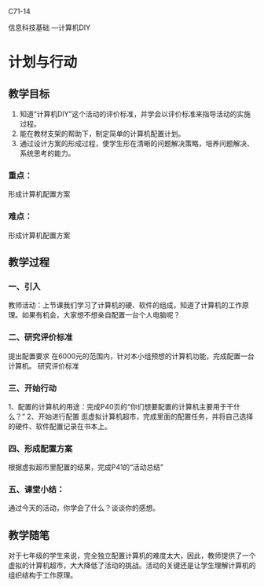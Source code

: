 C71-14

信息科技基础
—计算机DIY

# 计划与行动

## 教学目标

1. 知道“计算机DIY”这个活动的评价标准，并学会以评价标准来指导活动的实施过程。
2. 能在教材支架的帮助下，制定简单的计算机配置计划。
3. 通过设计方案的形成过程，使学生形在清晰的问题解决策略，培养问题解决、系统思考的能力。

### 重点：

形成计算机配置方案

### 难点：

形成计算机配置方案

## 教学过程

### 一、引入
教师活动：上节课我们学习了计算机的硬、软件的组成，知道了计算机的工作原理。如果有机会，大家想不想亲自配置一台个人电脑呢？

### 二、研究评价标准
提出配置要求
在6000元的范围内，针对本小组预想的计算机功能，完成配置一台计算机。
研究评价标准

### 三、开始行动
1、配置的计算机的用途：完成P40页的“你们想要配置的计算机主要用于干什么？”
2、开始进行配置
逛虚拟计算机超市，完成里面的配置任务，并将自己选择的硬件、软件配置记录在书本上。

### 四、形成配置方案
根据虚拟超市里配置的结果，完成P41的“活动总结”

### 五、课堂小结：
通过今天的活动，你学会了什么？谈谈你的感想。

## 教学随笔

对于七年级的学生来说，完全独立配置计算机的难度太大，因此，教师提供了一个虚拟的计算机超市，大大降低了活动的挑战。活动的关键还是让学生理解计算机的组织结构于工作原理。

